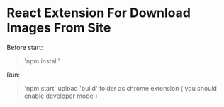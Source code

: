 # React Extension For Download Images From Site

Before start:

> 'npm install'

Run:

> 'npm start'
> upload 'build' folder as chrome extension ( you should enable developer mode )
